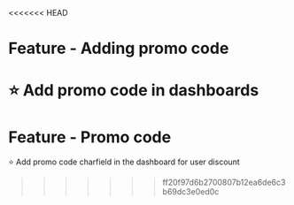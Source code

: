 <<<<<<< HEAD
# Feature - Adding promo code
⭐️ Add promo code in dashboards
=======
# Feature - Promo code
⭐️ Add promo code charfield in the dashboard for user discount
>>>>>>> ff20f97d6b2700807b12ea6de6c3b69dc3e0ed0c
